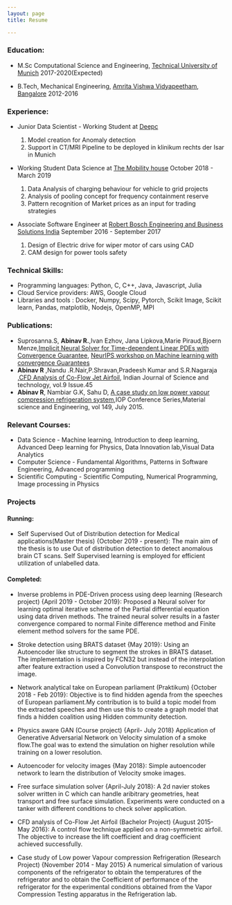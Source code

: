 ```yaml
---
layout: page
title: Resume

---
```


### Education:
- M.Sc Computational Science and Engineering, [Technical University of Munich](<https://www.in.tum.de/fuer-studierende/master-studiengaenge/computational-science-and-engineering/>)  2017-2020(Expected)

- B.Tech, Mechanical Engineering, [Amrita Vishwa Vidyapeetham, Bangalore](<https://www.amrita.edu/campus/bengaluru>)  2012-2016

### Experience:

* Junior Data Scientist - Working Student at [Deepc](http://deepc.ai/) 
    1. Model creation for Anomaly detection
    2. Support in CT/MRI Pipeline to be deployed in klinikum rechts der Isar in Munich

* Working Student Data Science at [The Mobility house](<https://www.mobilityhouse.com/int_en/>) October 2018 - March 2019
    1. Data Analysis of charging behaviour for vehicle to grid projects
    2. Analysis of pooling concept for frequency containment reserve
    3. Pattern recognition of Market prices as an input for trading strategies

* Associate Software Engineer at [Robert Bosch Engineering and Business Solutions India](<https://www.bosch-india-software.com/en/>) September 2016 - September 2017
    1. Design of Electric drive for wiper motor of cars using CAD
    2. CAM design for power tools safety

### Technical Skills: 

* Programming languages: Python, C, C++, Java, Javascript, Julia
* Cloud Service providers: AWS, Google Cloud
* Libraries and tools : Docker, Numpy, Scipy, Pytorch, Scikit Image, Scikit learn, Pandas, matplotlib, Nodejs, OpenMP, MPI

### Publications:

* Suprosanna.S, **Abinav R.**,Ivan Ezhov, Jana Lipkova,Marie Piraud,Bjoern Menze,[Implicit Neural Solver for Time-dependent Linear PDEs with Convergence Guarantee](<https://128.84.21.199/pdf/1910.03452.pdf>), [NeurIPS workshop on Machine learning with convergence Guarantees](https://sites.google.com/view/mlwithguarantees/accepted-papers?authuser=0)
* **Abinav R** ,Nandu .R.Nair,P.Shravan,Pradeesh Kumar and S.R.Nagaraja ,[CFD Analysis of Co-Flow Jet Airfoil](<http://www.indjst.org/index.php/indjst/article/view/104686>), Indian Journal of Science and technology, vol.9 Issue.45
* **Abinav R**, Nambiar G.K, Sahu D, [A case study on low power vapour compression refrigeration system](https://iopscience.iop.org/article/10.1088/1757-899X/149/1/012226),IOP Conference Series,Material science and Engineering, vol 149, July 2015.

### Relevant Courses:

* Data Science - Machine learning, Introduction to deep learning, Advanced Deep learning for Physics, Data Innovation lab,Visual Data Analytics
* Computer Science - Fundamental Algorithms, Patterns in Software Engineering, Advanced programming
* Scientific Computing - Scientific Computing, Numerical Programming, Image processing in Physics

### Projects

#### Running:
* Self Supervised Out of Distribution detection for Medical applications(Master thesis) {October 2019 - present}: 
    The main aim of the thesis is to use Out of distribution detection to detect anomalous brain CT scans. Self Supervised learning is employed for efficient utilization of unlabelled data.

#### Completed:
* Inverse problems in PDE-Driven process using deep learning (Research project) {April 2019 - October 2019}:
    Proposed a Neural solver for learning optimal iterative scheme of the Partial differential equation using data driven methods. The trained neural solver results in a faster convergence compared to normal Finite difference method and Finite element method solvers for the same PDE.

* Stroke detection using BRATS dataset {May 2019}:
    Using an Autoencoder like structure to segment the strokes in BRATS dataset. The implementation is inspired by FCN32 but instead of the interpolation after feature extraction used a Convolution transpose to reconstruct the image. 

* Network analytical take on European parliament (Praktikum) {October 2018 - Feb 2019}:
    Objective is to find hidden agenda from the speeches of European parliament.My contribution is to build a topic model from the extracted speeches and then use this to create a graph model that finds a hidden coalition using Hidden community detection. 

* Physics aware GAN (Course project) {April- July 2018}
    Application of Generative Adversarial Network on Velocity simulation of a smoke flow.The goal was to extend the simulation on higher resolution while training on a lower resolution.

* Autoencoder for velocity images {May 2018}:
    Simple autoencoder network to learn the distribution of Velocity smoke images.

* Free surface simulation solver {April-July 2018}:
    A 2d navier stokes solver written in C which can handle aribitrary geometries, heat transport and free surface simulation. Experiments were conducted on a tanker with different conditions to check solver application.

* CFD analysis of Co-Flow Jet Airfoil (Bachelor Project) {August 2015- May 2016}:
    A control flow technique applied on a non-symmetric airfoil. The objective to increase the lift coefficient and drag coefficient achieved successfully. 

* Case study of Low power Vapour compression Refrigeration (Research Project) {November 2014 - May 2015}
    A numerical simulation of various components of the refrigerator to obtain the temperatures of the refrigerator and to obtain the Coefficient of performance of the refrigerator for the experimental conditions obtained from the Vapor Compression Testing apparatus in the Refrigeration lab.

